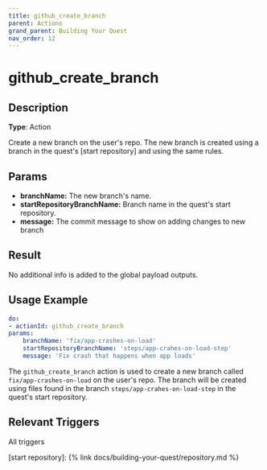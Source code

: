 ```yaml
---
title: github_create_branch
parent: Actions
grand_parent: Building Your Quest
nav_order: 12
---
```


# github_create_branch

## Description

**Type**: Action

Create a new branch on the user's repo. The new branch is created using a branch in the quest's [start repository] and using the same rules.

## Params

- **branchName:** The new branch's name.
- **startRepositoryBranchName:** Branch name in the quest's start repository. 
- **message:** The commit message to show on adding changes to new branch

## Result

No additional info is added to the global payload outputs.

## Usage Example

```yaml
do:
- actionId: github_create_branch
params:
    branchName: 'fix/app-crashes-on-load'
    startRepositoryBranchName: 'steps/app-crahes-on-load-step'
    message: 'Fix crash that happens when app loads'
```

The `github_create_branch` action is used to create a new branch called `fix/app-crashes-on-load` on the user's repo. The branch will be created using files found in the branch `steps/app-crahes-on-load-step` in the quest's start repository.

## Relevant Triggers

All triggers

[start repository]: {% link docs/building-your-quest/repository.md %}